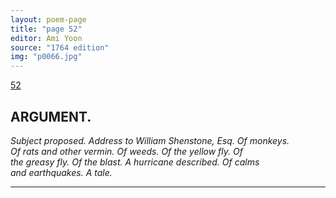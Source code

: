```yaml
---
layout: poem-page
title: "page 52"
editor: Ami Yoon
source: "1764 edition"
img: "p0066.jpg"
---
```



[52]({{site.baseurl}}/images/{{page.img}})  

## ARGUMENT.  

*Subject proposed. Address to William Shenstone, Esq. Of monkeys.  
Of rats and other vermin. Of weeds. Of the yellow fly. Of  
the greasy fly. Of the blast. A hurricane described. Of calms  
and earthquakes. A tale.*

---
